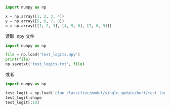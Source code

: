 

```python 
import numpy as np 

x = np.array([1, 2, 3, 4]) 
y = np.array([5, 6, 7, 8]) 
a = np.array([[1, 2, 3], [4, 5, 6], [7, 8, 9]])  
```



读取 .npy 文件  

```python 
import numpy as np 

file = np.load('test_logits.npy') 
print(file) 
np.savetxt('test_logits.txt', file)  
```

或者  
```python 
import numpy as np 

test_logit = np.load('clue_classifier/model/single_update/bert/test_logits.npy')  
test_logit.shape  
test_logit[:10]  
```


